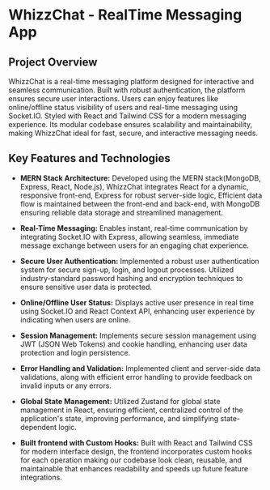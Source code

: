 # WhizzChat - RealTime Messaging App

## Project Overview

WhizzChat is a real-time messaging platform designed for interactive and seamless communication. Built with robust authentication, the platform ensures secure user interactions. Users can enjoy features like online/offline status visibility of users and real-time messaging using Socket.IO. Styled with React and Tailwind CSS for a modern messaging experience. Its modular codebase ensures scalability and maintainability, making WhizzChat ideal for fast, secure, and interactive messaging needs.

## Key Features and Technologies

- **MERN Stack Architecture:** Developed using the MERN stack(MongoDB, Express, React, Node.js), WhizzChat integrates React for a dynamic, responsive front-end, Express for robust server-side logic, Efficient data flow is maintained between the front-end and back-end, with MongoDB ensuring reliable data storage and streamlined management.

- **Real-Time Messaging:** Enables instant, real-time communication by integrating Socket.IO with Express, allowing seamless, immediate message exchange between users for an engaging chat experience.
  
- **Secure User Authentication:** Implemented a robust user authentication system for secure sign-up, login, and logout processes. Utilized industry-standard password hashing and encryption techniques to ensure sensitive user data is protected.

- **Online/Offline User Status:** Displays active user presence in real time using Socket.IO and React Context API, enhancing user experience by indicating when users are online.

- **Session Management:** Implements secure session management using JWT (JSON Web Tokens) and cookie handling, enhancing user data protection and login persistence.

- **Error Handling and Validation:** Implemented client and server-side data validations, along with efficient error handling to provide feedback on invalid inputs or any errors.

- **Global State Management:** Utilized Zustand for global state management in React, ensuring efficient, centralized control of the application's state, improving performance, and simplifying state-dependent logic.

- **Built frontend with Custom Hooks:** Built with React and Tailwind CSS for modern interface design, the frontend incorporates custom hooks for each operation making our codebase look clean, reusable, and maintainable that enhances readability and speeds up future feature integrations.
